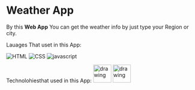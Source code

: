 # Weather App

By this **Web App** You can get the weather info by just type your Region or city.

Lauages That uset in this App:

![HTML](https://img.icons8.com/color/48/000000/html-5--v1.png)
![CSS](https://img.icons8.com/color/48/000000/css3.png)
![javascript](https://img.icons8.com/color/48/000000/javascript--v2.png)


Technolohiesthat used in this App:
<img src="https://cdn.worldvectorlogo.com/logos/next-js.svg" alt="drawing" width="48" height="48"/>
<img src="https://axios-http.com/assets/logo.svg" alt="drawing" width="48" height="48"/>




